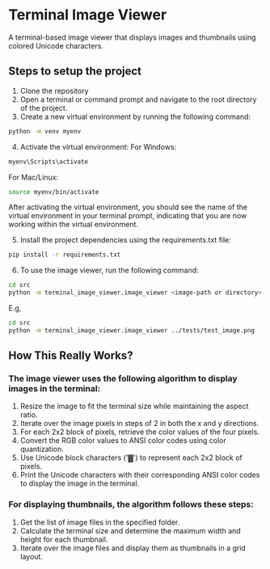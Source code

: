 # Terminal Image Viewer

A terminal-based image viewer that displays images and thumbnails using colored Unicode characters.

## Steps to setup the project
1. Clone the repository
2. Open a terminal or command prompt and navigate to the root directory of the project.
3. Create a new virtual environment by running the following command:
```bash
python -m venv myenv
```
4. Activate the virtual environment:
For Windows:
```bash
myenv\Scripts\activate
```

For Mac/Linux:
```bash
source myenv/bin/activate
```

After activating the virtual environment, you should see the name of the virtual environment in your terminal prompt, indicating that you are now working within the virtual environment.

5. Install the project dependencies using the requirements.txt file:
```bash
pip install -r requirements.txt
```

6. To use the image viewer, run the following command:

```bash
cd src
python -m terminal_image_viewer.image_viewer <image-path or directory>
```

E.g,
```bash
cd src
python -m terminal_image_viewer.image_viewer ../tests/test_image.png
```

## How This Really Works?

### The image viewer uses the following algorithm to display images in the terminal:

1. Resize the image to fit the terminal size while maintaining the aspect ratio.
2. Iterate over the image pixels in steps of 2 in both the x and y directions.
3. For each 2x2 block of pixels, retrieve the color values of the four pixels.
4. Convert the RGB color values to ANSI color codes using color quantization.
5. Use Unicode block characters ('▓') to represent each 2x2 block of pixels.
6. Print the Unicode characters with their corresponding ANSI color codes to display the image in the terminal.

### For displaying thumbnails, the algorithm follows these steps:

1. Get the list of image files in the specified folder.
2. Calculate the terminal size and determine the maximum width and height for each thumbnail.
3. Iterate over the image files and display them as thumbnails in a grid layout.


